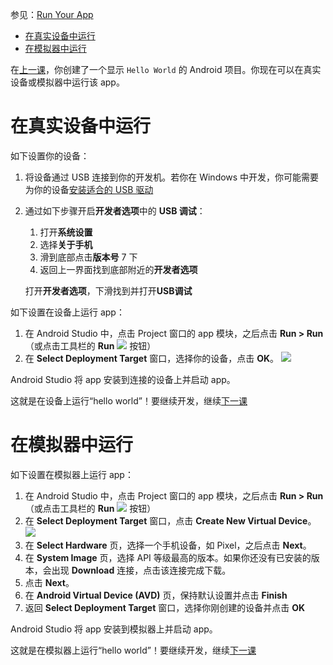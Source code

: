 参见：[Run Your App](https://developer.android.google.cn/training/basics/firstapp/running-app.html)

- [在真实设备中运行](#%E5%9C%A8%E7%9C%9F%E5%AE%9E%E8%AE%BE%E5%A4%87%E4%B8%AD%E8%BF%90%E8%A1%8C)
- [在模拟器中运行](#%E5%9C%A8%E6%A8%A1%E6%8B%9F%E5%99%A8%E4%B8%AD%E8%BF%90%E8%A1%8C)

在[上一课](\Create-an-Android-Project.md)，你创建了一个显示 `Hello World` 的 Android 项目。你现在可以在真实设备或模拟器中运行该 app。

# 在真实设备中运行
如下设置你的设备：

1. 将设备通过 USB 连接到你的开发机。若你在 Windows 中开发，你可能需要为你的设备[安装适合的 USB 驱动](https://developer.android.google.cn/studio/run/oem-usb.html)

2. 通过如下步骤开启**开发者选项**中的 **USB 调试**：
    
    1. 打开**系统设置**
    1. 选择**关于手机**
    1. 滑到底部点击**版本号** 7 下
    1. 返回上一界面找到底部附近的**开发者选项**
  
    打开**开发者选项**，下滑找到并打开**USB调试**

如下设置在设备上运行 app：

1. 在 Android Studio 中，点击 Project 窗口的 app 模块，之后点击 **Run > Run**（或点击工具栏的 **Run** ![](https://developer.android.google.cn/studio/images/buttons/toolbar-run.png) 按钮）
1. 在 **Select Deployment Target** 窗口，选择你的设备，点击 **OK**。
![](https://developer.android.google.cn/training/basics/firstapp/images/run-device_2x.png)

Android Studio 将 app 安装到连接的设备上并启动 app。

这就是在设备上运行“hello world”！要继续开发，继续[下一课](/Build-a-Simple-User-Interface.md)

# 在模拟器中运行

如下设置在模拟器上运行 app：

1. 在 Android Studio 中，点击 Project 窗口的 app 模块，之后点击 **Run > Run**（或点击工具栏的 **Run** ![](https://developer.android.google.cn/studio/images/buttons/toolbar-run.png) 按钮）
1. 在 **Select Deployment Target** 窗口，点击 **Create New Virtual Device**。
![](https://developer.android.google.cn/training/basics/firstapp/images/run-avd_2x.png)
1. 在 **Select Hardware** 页，选择一个手机设备，如 Pixel，之后点击 **Next**。
1. 在 **System Image** 页，选择 API 等级最高的版本。如果你还没有已安装的版本，会出现 **Download** 连接，点击该连接完成下载。
1. 点击 **Next**。
1. 在 **Android Virtual Device (AVD)** 页，保持默认设置并点击 **Finish**
1. 返回 **Select Deployment Target** 窗口，选择你刚创建的设备并点击 **OK**

Android Studio 将 app 安装到模拟器上并启动 app。

这就是在模拟器上运行“hello world”！要继续开发，继续[下一课](/Build-a-Simple-User-Interface.md)

